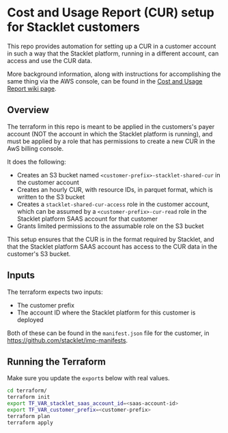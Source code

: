 # Cost and Usage Report (CUR) setup for Stacklet customers

This repo provides automation for setting up a CUR in a customer account in such a way that the Stacklet platform, running in a different account, can access and use the CUR data.

More background information, along with instructions for accomplishing the same thing via the AWS console, can be found in the [Cost and Usage Report wiki page](https://stacklet.atlassian.net/wiki/spaces/ENG/pages/1207042052/Cost+and+Usage+Report+CUR).

## Overview

The terraform in this repo is meant to be applied in the customers's payer account (NOT the account in which the Stacklet platform is running), and must be applied by a role that has permissions to create a new CUR in the AwS billing console.

It does the following:

* Creates an S3 bucket named `<customer-prefix>-stacklet-shared-cur` in the customer account
* Creates an hourly CUR, with resource IDs, in parquet format, which is written to the S3 bucket
* Creates a `stacklet-shared-cur-access` role in the customer account, which can be assumed by a `<customer-prefix>-cur-read` role in the Stacklet platform SAAS account for that customer
* Grants limited permissions to the assumable role on the S3 bucket

This setup ensures that the CUR is in the format required by Stacklet, and that the Stacklet platform SAAS account has access to the CUR data in the customer's S3 bucket.

## Inputs

The terraform expects two inputs:

* The customer prefix
* The account ID where the Stacklet platform for this customer is deployed

Both of these can be found in the `manifest.json` file for the customer, in https://github.com/stacklet/imp-manifests.

## Running the Terraform

Make sure you update the `export`s below with real values.

```bash
cd terraform/
terraform init
export TF_VAR_stacklet_saas_account_id=<saas-account-id>
export TF_VAR_customer_prefix=<customer-prefix>
terraform plan
terraform apply
 ```